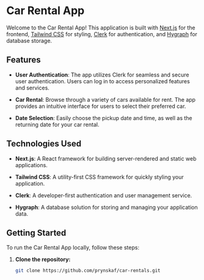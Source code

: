 # Car Rental App

Welcome to the Car Rental App! This application is built with [Next.js](https://nextjs.org/) for the frontend, [Tailwind CSS](https://tailwindcss.com/) for styling, [Clerk](https://clerk.dev/) for authentication, and [Hygraph](https://hygraph.io/) for database storage.

## Features

- **User Authentication**: The app utilizes Clerk for seamless and secure user authentication. Users can log in to access personalized features and services.

- **Car Rental**: Browse through a variety of cars available for rent. The app provides an intuitive interface for users to select their preferred car.

- **Date Selection**: Easily choose the pickup date and time, as well as the returning date for your car rental.

## Technologies Used

- **Next.js**: A React framework for building server-rendered and static web applications.

- **Tailwind CSS**: A utility-first CSS framework for quickly styling your application.

- **Clerk**: A developer-first authentication and user management service.

- **Hygraph**: A database solution for storing and managing your application data.

## Getting Started

To run the Car Rental App locally, follow these steps:

1. **Clone the repository:**

   ```bash
   git clone https://github.com/prynskaf/car-rentals.git
   ```
